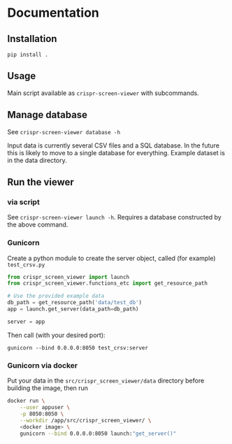# Documentation

## Installation
`pip install .`

## Usage
Main script available as `crispr-screen-viewer` with subcommands.

## Manage database
See `crispr-screen-viewer database -h`

Input data is currently several CSV files and a SQL database. In the future this is likely to move to a single 
database for everything. Example dataset is in the data directory.

## Run the viewer
### via script
See `crispr-screen-viewer launch -h`. Requires a database constructed by the above command.

### Gunicorn
Create a python module to create the server object, called (for example) `test_crsv.py`
```python
from crispr_screen_viewer import launch
from crispr_screen_viewer.functions_etc import get_resource_path

# Use the provided example data
db_path = get_resource_path('data/test_db')
app = launch.get_server(data_path=db_path)

server = app
```

Then call (with your desired port):
```shell
gunicorn --bind 0.0.0.0:8050 test_crsv:server
```

### Gunicorn via docker
Put your data in the `src/crispr_screen_viewer/data` directory before building the image, then run 
```sh
docker run \
	--user appuser \
	-p 8050:8050 \
	--workdir /app/src/crispr_screen_viewer/ \
	<docker image> \
	gunicorn --bind 0.0.0.0:8050 launch:"get_server()"
```